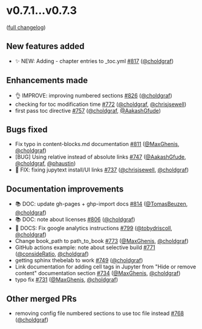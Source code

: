 # v0.7.1...v0.7.3

([full changelog](https://github.com/executablebooks/jupyter-book/compare/v0.7.1...v0.7.3))

## New features added

- ✨ NEW: Adding - chapter entries to _toc.yml [#817](https://github.com/executablebooks/jupyter-book/pull/817) ([@choldgraf](https://github.com/choldgraf))

## Enhancements made

- 👌 IMPROVE: improving numbered sections [#826](https://github.com/executablebooks/jupyter-book/pull/826) ([@choldgraf](https://github.com/choldgraf))
- checking for toc modification time [#772](https://github.com/executablebooks/jupyter-book/pull/772) ([@choldgraf](https://github.com/choldgraf), [@chrisjsewell](https://github.com/chrisjsewell))
- first pass toc directive [#757](https://github.com/executablebooks/jupyter-book/pull/757) ([@choldgraf](https://github.com/choldgraf), [@AakashGfude](https://github.com/AakashGfude))

## Bugs fixed

- Fix typo in content-blocks.md documentation [#811](https://github.com/executablebooks/jupyter-book/pull/811) ([@MaxGhenis](https://github.com/MaxGhenis), [@choldgraf](https://github.com/choldgraf))
- [BUG] Using relative instead of absolute links [#747](https://github.com/executablebooks/jupyter-book/pull/747) ([@AakashGfude](https://github.com/AakashGfude), [@choldgraf](https://github.com/choldgraf), [@phaustin](https://github.com/phaustin))
- 🐛 FIX: fixing jupytext install/UI links [#737](https://github.com/executablebooks/jupyter-book/pull/737) ([@chrisjsewell](https://github.com/chrisjsewell), [@choldgraf](https://github.com/choldgraf))

## Documentation improvements

- 📚 DOC: update gh-pages + ghp-import docs [#814](https://github.com/executablebooks/jupyter-book/pull/814) ([@TomasBeuzen](https://github.com/TomasBeuzen), [@choldgraf](https://github.com/choldgraf))
- 📚 DOC: note about licenses [#806](https://github.com/executablebooks/jupyter-book/pull/806) ([@choldgraf](https://github.com/choldgraf))
- 📖 DOCS: Fix google analytics instructions [#799](https://github.com/executablebooks/jupyter-book/pull/799) ([@tobydriscoll](https://github.com/tobydriscoll), [@choldgraf](https://github.com/choldgraf))
- Change book_path to path_to_book [#773](https://github.com/executablebooks/jupyter-book/pull/773) ([@MaxGhenis](https://github.com/MaxGhenis), [@choldgraf](https://github.com/choldgraf))
- GitHub actions example: note about selective build [#771](https://github.com/executablebooks/jupyter-book/pull/771) ([@consideRatio](https://github.com/consideRatio), [@choldgraf](https://github.com/choldgraf))
- getting sphinx thebelab to work [#749](https://github.com/executablebooks/jupyter-book/pull/749) ([@choldgraf](https://github.com/choldgraf))
- Link documentation for adding cell tags in Jupyter from "Hide or remove content" documentation section [#734](https://github.com/executablebooks/jupyter-book/pull/734) ([@MaxGhenis](https://github.com/MaxGhenis), [@choldgraf](https://github.com/choldgraf))
- typo fix [#731](https://github.com/executablebooks/jupyter-book/pull/731) ([@MaxGhenis](https://github.com/MaxGhenis), [@choldgraf](https://github.com/choldgraf))

## Other merged PRs

- removing config file numbered sections to use toc file instead [#768](https://github.com/executablebooks/jupyter-book/pull/768) ([@choldgraf](https://github.com/choldgraf))

